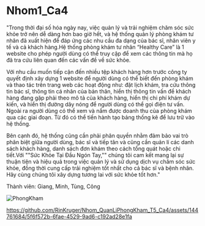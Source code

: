 # Nhom1_Ca4

"Trong thời đại số hóa ngày nay, việc quản lý và trải nghiệm chăm sóc sức khỏe trở nên dễ dàng hơn bao giờ hết, và hệ thống quản lý phòng khám tư nhân đã xuất hiện để đáp ứng các nhu cầu đa dạng của bác sĩ, nhân viên y tế và cả khách hàng.Hệ thống phòng khám tư nhân “Healthy Care” là 1 website cho phép người dùng có thể truy cập để xem các thông tin mà họ đã tra cứu liên quan đến các vấn đề về sức khỏe.

Với nhu cầu muốn tiếp cận đến nhiều tệp khách hàng hơn trước công ty quyết định xây dựng 1 website để người dùng có thể biết đến phòng khám và thao tác trên trang web các hoạt động như: đặt lịch khám, tra cứu thông tin bác sĩ, thông tin cá nhân của bản thân, hiển thị thông tin vấn đề khách hàng đang gặp phải theo mô tả của khách hàng, hiển thị chi phí khám dự kiến, và hiển thị đường dây nóng để người dùng có thể gọi điện tư vấn. 
Ngoài ra người dùng có thể xem và nắm được doanh thu của phòng khám qua các giai đoạn. Từ đó có thể tiến hành tạo bảng thống kê để lưu trữ vào hệ thống. 

Bên cạnh đó, hệ thống cũng cần phải phân quyền nhằm đảm bảo vai trò phân biệt giữa người dùng, bác sĩ và tiếp tân và cũng cần quản lí các danh sách khách hàng, danh sách đơn khám theo cách tổng quát hoặc chi tiết.Với ""Sức Khỏe Tại Đầu Ngón Tay,"" chúng tôi cam kết mang lại sự thuận tiện và hiệu quả trong việc quản lý và sử dụng dịch vụ chăm sóc sức khỏe, đồng thời cung cấp trải nghiệm tốt nhất cho cả bác sĩ và bệnh nhân. Hãy cùng chúng tôi xây dựng tương lai với sức khỏe tốt hơn."											
	
Thành viên: Giang, Minh, Tùng, Công


![PhongKham](https://github.com/RinKruger/Nhom_QuanLiPhongKham_T5_Ca4/assets/147702326/16b8711c-9942-4420-a9dd-7c0d94dc7e1f)

https://github.com/RinKruger/Nhom_QuanLiPhongKham_T5_Ca4/assets/144761684/5f6f572b-6fae-4529-9ad6-c192ad28e1fa
